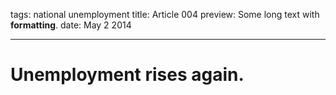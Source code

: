 tags: national unemployment
title: Article 004
preview: Some long text with __formatting__.
date: May 2 2014

---
# Unemployment rises again.
